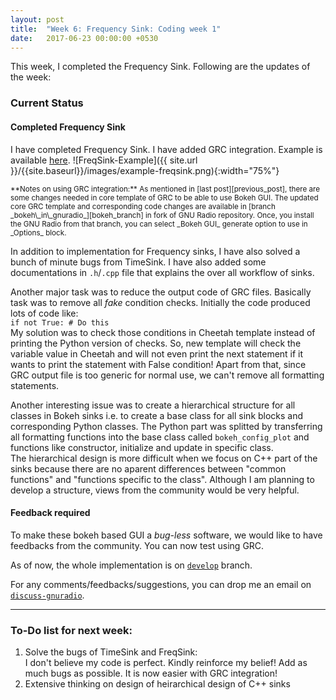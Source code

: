 ```yaml
---
layout: post
title:  "Week 6: Frequency Sink: Coding week 1"
date:   2017-06-23 00:00:00 +0530
---
```


This week, I completed the Frequency Sink. Following are the updates of the week:

### Current Status
#### Completed Frequency Sink
I have completed Frequency Sink. I have added GRC integration. Example is available [here][grc_example].
![FreqSink-Example]({{ site.url }}/{{site.baseurl}}/images/example-freqsink.png){:width="75%"}

<small>
**Notes on using GRC integration:**
As mentioned in [last post][previous_post], there are some changes needed in core template of GRC to be able to use Bokeh GUI. The updated core GRC template and corresponding code changes are available in [branch _bokeh\_in\_gnuradio_][bokeh_branch] in fork of GNU Radio repository. Once, you install the GNU Radio from that branch, you can select _Bokeh GUI_ generate option to use in _Options_ block.
</small>

In addition to implementation for Frequency sinks, I have also solved a bunch of minute bugs from TimeSink. I have also added some documentations in `.h`/`.cpp` file that explains the over all workflow of sinks. 

Another major task was to reduce the output code of GRC files. Basically task was to remove all _fake_ condition checks. Initially the code produced lots of code like:<br>
`if not True: # Do this`<br>
My solution was to check those conditions in Cheetah template instead of printing the Python version of checks. So, new template will check the variable value in Cheetah and will not even print the next statement if it wants to print the statement with False condition! Apart from that, since GRC output file is too generic for normal use, we can't remove all formatting statements.

Another interesting issue was to create a hierarchical structure for all classes in Bokeh sinks i.e. to create a base class for all sink blocks and corresponding Python classes. The Python part was splitted by transferring all formatting functions into the base class called `bokeh_config_plot` and functions like constructor, initialize and update in specific class.<br>
The hierarchical design is more difficult when we focus on C++ part of the sinks because there are no aparent differences between "common functions" and "functions specific to the class". Although I am planning to develop a structure, views from the community would be very helpful.

#### Feedback required
To make these bokeh based GUI a _bug-less_ software, we would like to have feedbacks from the community. You can now test using GRC.

As of now, the whole implementation is on [`develop`][develop_branch] branch. 

For any comments/feedbacks/suggestions, you can drop me an email on [`discuss-gnuradio`][discussion_forum].

-------------------------
### To-Do list for next week:
1. Solve the bugs of TimeSink and FreqSink:<br>
I don't believe my code is perfect. Kindly reinforce my belief! Add as much bugs as possible. It is now easier with GRC integration!
2. Extensive thinking on design of heirarchical design of C++ sinks<br>

[previous_post]: /GSoC2017/2017/06/16/TimeSink4.html
[grc_example]: https://github.com/kartikp1995/gr-bokehgui/tree/develop/examples/
[develop_branch]: https://github.com/kartikp1995/gr-bokehgui/tree/develop/
[PR]: https://github.com/kartikp1995/gr-bokehgui/pull/2/
[discussion_forum]: mailto:discuss-gnuradio@gnu.org
[issues]: http://github.com/kartikp1995/gr-bokehgui/issues/
[bokeh_branch]: https://github.com/kartikp1995/gnuradio/tree/bokeh_in_gnuradio/
